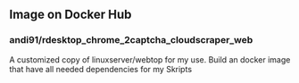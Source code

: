 <!-- DO NOT EDIT THIS FILE MANUALLY  -->
<!-- Please read the https://github.com/linuxserver/docker-webtop/blob/ubuntu-xfce/.github/CONTRIBUTING.md -->

## Image on Docker Hub
### andi91/rdesktop_chrome_2captcha_cloudscraper_web

A customized copy of linuxserver/webtop for my use.
Build an docker image that have all needed dependencies for my Skripts
